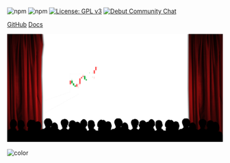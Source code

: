 \
\
\
\
\
\
\
\
\
\
\
\
<br/>

![npm](https://img.shields.io/npm/v/@debut/community-core)
![npm](https://img.shields.io/npm/dm/@debut/community-core)
[![License: GPL v3](https://img.shields.io/badge/License-GPLv3-blue.svg)](https://www.gnu.org/licenses/gpl-3.0)
[![Debut Community Chat](https://badgen.net/badge/tg/community/cyan?icon=telegram)](https://t.me/+Acu2sbLIy_c0OWIy)

[GitHub](https://github.com/debut-js/Strategies)
[Docs](#Debut)

![](assets/logo_transparent.png)

![color](#000000)